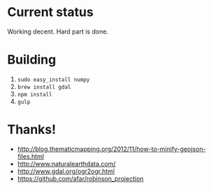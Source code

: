 # Current status

Working decent. Hard part is done.

# Building

1. `sudo easy_install numpy`
2. `brew install gdal`
3. `npm install`
4. `gulp`

# Thanks!

* http://blog.thematicmapping.org/2012/11/how-to-minify-geojson-files.html
* http://www.naturalearthdata.com/
* http://www.gdal.org/ogr2ogr.html
* https://github.com/afar/robinson_projection